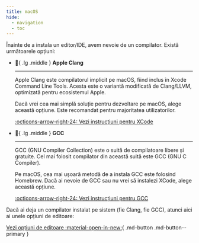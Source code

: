 ```yaml
---
title: macOS
hide:
  - navigation
  - toc
---
```


Înainte de a instala un editor/IDE, avem nevoie de un compilator. Există
următoarele opțiuni:

<div class="grid cards" markdown>

- :dragon:{ .lg .middle } **Apple Clang**

    ---

    Apple Clang este compilatorul implicit pe macOS, fiind inclus în Xcode
    Command Line Tools. Acesta este o variantă modificată de Clang/LLVM,
    optimizată pentru ecosistemul Apple.

    Dacă vrei cea mai simplă soluție pentru dezvoltare pe macOS, alege această
    opțiune. Este recomandat pentru majoritatea utilizatorilor.

    [:octicons-arrow-right-24: Vezi instrucțiuni pentru XCode](./editors/macos/xcode.md)

- :sheep:{ .lg .middle } **GCC**

    ---

    GCC (GNU Compiler Collection) este o suită de compilatoare libere și
    gratuite. Cel mai folosit compilator din această suită este GCC (GNU C
    Compiler).

    Pe macOS, cea mai ușoară metodă de a instala GCC este folosind Homebrew.
    Dacă ai nevoie de GCC sau nu vrei să instalezi XCode, alege această opțiune.

    [:octicons-arrow-right-24: Vezi instrucțiuni pentru GCC](./compilers/macos/gcc.md)

</div>

Dacă ai deja un compilator instalat pe sistem (fie Clang, fie GCC),
atunci aici ai unele opțiuni de editoare:

[Vezi opțiuni de editoare :material-open-in-new:](./editors/macos/optiuni-editoare.md){ .md-button .md-button--primary }
